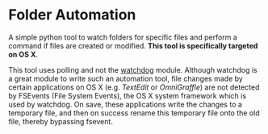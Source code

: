 Folder Automation
=================

A simple python tool to watch folders for specific files and perform a command if files are created or modified. **This tool is specifically targeted on OS X**.

This tool uses polling and not the [watchdog](https://github.com/gorakhargosh/watchdog) module. Although watchdog is a great module to write such an automation tool, file changes made by certain applications on OS X (e.g. *TextEdit* or *OmniGraffle*) are not detected by FSEvents (File System Events), the OS X system framework which is used by watchdog. On save, these applications write the changes to a temporary file, and then on success rename this temporary file onto the old file, thereby bypassing fsevent.
